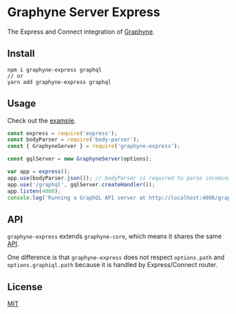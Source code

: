 # Graphyne Server Express

The Express and Connect integration of [Graphyne](https://github.com/hoangvvo/graphyne).

## Install

```shell
npm i graphyne-express graphql
// or
yarn add graphyne-express graphql
```

## Usage

Check out the [example](https://github.com/hoangvvo/graphyne/tree/master/examples/with-express).

```javascript
const express = require('express');
const bodyParser = require('body-parser');
const { GraphyneServer } = require('graphyne-express');

const gqlServer = new GraphyneServer(options);

var app = express();
app.use(bodyParser.json()); // bodyParser is required to parse incoming request
app.use('/graphql', gqlServer.createHandler());
app.listen(4000);
console.log('Running a GraphQL API server at http://localhost:4000/graphql');
```

## API

`graphyne-express` extends `graphyne-core`, which means it shares the same [API](https://github.com/hoangvvo/graphyne#api).

One difference is that `graphyne-express` does not respect `options.path` and `options.graphiql.path` because it is handled by Express/Connect router.

## License

[MIT](https://github.com/hoangvvo/graphyne/blob/master/LICENSE)

